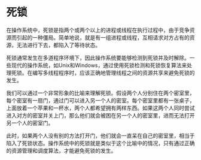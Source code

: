 # 死锁

在操作系统中，死锁是指两个或两个以上的进程或线程在执行过程中，由于竞争资源而引起的一种僵局。简单地说，就是有一组进程或线程，互相请求对方占有的资源，无法进行下去，都陷入了等待状态。

死锁通常发生在多道程序环境下，因此操作系统要能够检测到死锁并及时解除。一些现代的操作系统，如Unix和Windows，通过使用死锁检测和死锁恢复算法来处理死锁。在编写多线程程序时，应该正确地管理线程之间的资源共享来避免死锁的发生。

我们可以通过一个非常形象的比喻来理解死锁。假设两个人分别住在两个密室里，每个密室有一扇门，通过门可以进入另一个人的密室。每个密室里都有一张桌子，上面放着一个苹果和一杯水，两个人都希望拥有两样东西。如果这两个人同时尝试进入对方的密室并关上门，那么他们就会被困在另一个人的密室里，进而无法打开另一个人的密室门。

此时，如果两个人没有别的方法打开门，他们就会一直呆在自己的密室里，相当于陷入了死锁状态。操作系统中的死锁就是类似于这个比喻中的情况，只有通过正确的资源管理和调度算法，才能避免死锁的发生。